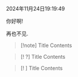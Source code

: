 2024年11月24日19:19:49

你好啊!

再也不见.

> [!note] Title
> Contents


> [! ?] Title
> Contents


> [! ] Title
> Contents

